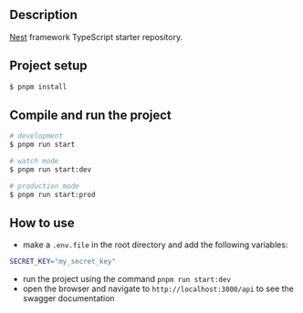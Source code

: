 ## Description

[Nest](https://github.com/nestjs/nest) framework TypeScript starter repository.

## Project setup

```bash
$ pnpm install
```

## Compile and run the project

```bash
# development
$ pnpm run start

# watch mode
$ pnpm run start:dev

# production mode
$ pnpm run start:prod
```

## How to use
- make a `.env.file` in the root directory and add the following variables:
```bash
SECRET_KEY="my_secret_key"
```
- run the project using the command `pnpm run start:dev`
- open the browser and navigate to `http://localhost:3000/api` to see the swagger documentation


